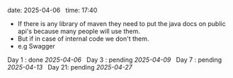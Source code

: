date: 2025-04-06  
time: 17:40  

- If there is any library of maven they need to put the java docs on public api's because many people will use them.
- But if in case of internal code we don't them.
- e.g Swagger 

Day 1 : done *2025-04-06*  
Day 3 : pending *2025-04-09*  
Day 7 : pending *2025-04-13*  
Day 21: pending *2025-04-27*
